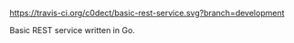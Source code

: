 https://travis-ci.org/c0dect/basic-rest-service.svg?branch=development

Basic REST service written in Go.
